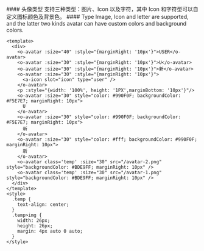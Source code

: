 <cn>
#### 头像类型
支持三种类型：图片、Icon 以及字符，其中 Icon 和字符型可以自定义图标颜色及背景色。
</cn>

<us>
#### Type
Image, Icon and letter are supported, and the latter two kinds avatar can have custom colors and background colors.
</us>

```vue
<template>
  <div>
    <o-avatar :size="40" :style="{marginRight: '10px'}">USER</o-avatar>
    <o-avatar :size="30" :style="{marginRight: '10px'}">U</o-avatar>
    <o-avatar :size="30" :style="{marginRight: '10px'}">新</o-avatar>
    <o-avatar :size="30" :style="{marginRight: '10px'}">
      <a-icon slot="icon" type="user" />
    </o-avatar>
    <p :style="{width: '100%', height: '1PX',marginBottom: '10px'}"/>
    <o-avatar :size="30" style="color: #990F0F; backgroundColor: #F5E7E7; marginRight: 10px">
      U
    </o-avatar>
    <o-avatar :size="30" style="color: #990F0F; backgroundColor: #F5E7E7; marginRight: 10px">
      新
    </o-avatar>
    <o-avatar :size="30" style="color: #fff; backgroundColor: #990F0F; marginRight: 10px">
      新
    </o-avatar>
    <o-avatar class='temp' :size="30" src="/avatar-2.png" style="backgroundColor: #BDE9FF; marginRight: 10px" />
    <o-avatar class='temp' :size="30" src="/avatar-1.png" style="backgroundColor: #BDE9FF; marginRight: 10px" />
  </div>
</template>
<style>
  .temp {
    text-align: center;
  }
  .temp>img {
    width: 26px;
    height: 26px;
    margin: 4px auto 0 auto;
  }
</style>
```

